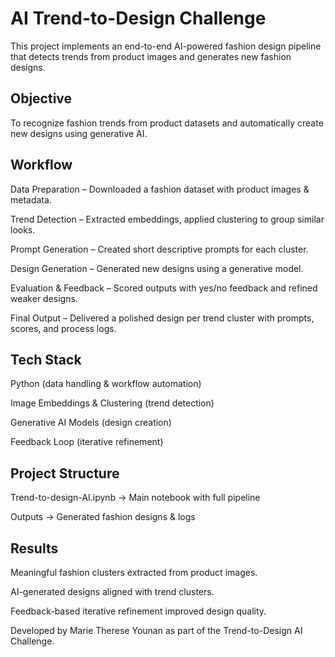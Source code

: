 # AI Trend-to-Design Challenge

This project implements an end-to-end AI-powered fashion design pipeline that detects trends from product images and generates new fashion designs.

## Objective

To recognize fashion trends from product datasets and automatically create new designs using generative AI.

## Workflow

Data Preparation – Downloaded a fashion dataset with product images & metadata.

Trend Detection – Extracted embeddings, applied clustering to group similar looks.

Prompt Generation – Created short descriptive prompts for each cluster.

Design Generation – Generated new designs using a generative model.

Evaluation & Feedback – Scored outputs with yes/no feedback and refined weaker designs.

Final Output – Delivered a polished design per trend cluster with prompts, scores, and process logs.

## Tech Stack

Python (data handling & workflow automation)

Image Embeddings & Clustering (trend detection)

Generative AI Models (design creation)

Feedback Loop (iterative refinement)

## Project Structure

Trend-to-design-AI.ipynb → Main notebook with full pipeline

Outputs → Generated fashion designs & logs

## Results

Meaningful fashion clusters extracted from product images.

AI-generated designs aligned with trend clusters.

Feedback-based iterative refinement improved design quality.



Developed by Marie Therese Younan as part of the Trend-to-Design AI Challenge.
